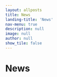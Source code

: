 ```yaml
---
layout: allposts
title: News
landing-title: 'News'
nav-menu: true
description: null
image: null
author: null
show_tile: false
---
```


# News
